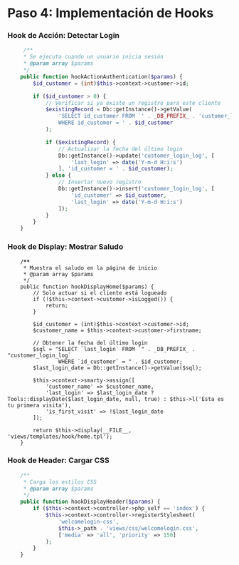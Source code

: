 # Paso 4: Implementación de Hooks

### Hook de Acción: Detectar Login

```php
     /**
     * Se ejecuta cuando un usuario inicia sesión
     * @param array $params
     */
    public function hookActionAuthentication($params) {
        $id_customer = (int)$this->context->customer->id;

        if ($id_customer > 0) {
            // Verificar si ya existe un registro para este cliente
            $existingRecord = Db::getInstance()->getValue(
                'SELECT id_customer FROM `' . _DB_PREFIX_ . 'customer_login_log`
                WHERE id_customer = ' . $id_customer
            );

            if ($existingRecord) {
                // Actualizar la fecha del último login
                Db::getInstance()->update('customer_login_log', [
                    'last_login' => date('Y-m-d H:i:s')
                ], 'id_customer = ' . $id_customer);
            } else {
                // Insertar nuevo registro
                Db::getInstance()->insert('customer_login_log', [
                    'id_customer' => $id_customer,
                    'last_login' => date('Y-m-d H:i:s')
                ]);
            }
        }
    }
```

### Hook de Display: Mostrar Saludo

<pre class="language-php"><code class="lang-php"><strong>    /**
</strong>     * Muestra el saludo en la página de inicio
     * @param array $params
     */
    public function hookDisplayHome($params) {
        // Solo actuar si el cliente está logueado
        if (!$this->context->customer->isLogged()) {
            return;
        }

        $id_customer = (int)$this->context->customer->id;
        $customer_name = $this->context->customer->firstname;

        // Obtener la fecha del último login
        $sql = "SELECT `last_login` FROM `" . _DB_PREFIX_ . "customer_login_log`
                WHERE `id_customer` = " . $id_customer;
        $last_login_date = Db::getInstance()->getValue($sql);

        $this->context->smarty->assign([
            'customer_name' => $customer_name,
            'last_login' => $last_login_date ? Tools::displayDate($last_login_date, null, true) : $this->l('Esta es tu primera visita'),
            'is_first_visit' => !$last_login_date
        ]);

        return $this->display(__FILE__, 'views/templates/hook/home.tpl');
    }
</code></pre>

### Hook de Header: Cargar CSS

```php
    /**
     * Carga los estilos CSS
     * @param array $params
     */
    public function hookDisplayHeader($params) {
        if ($this->context->controller->php_self == 'index') {
            $this->context->controller->registerStylesheet(
                'welcomelogin-css',
                $this->_path . 'views/css/welcomelogin.css',
                ['media' => 'all', 'priority' => 150]
            );
        }
    }
```
